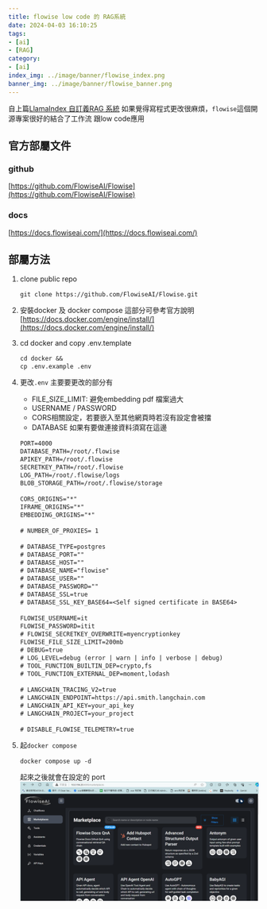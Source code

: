 ```yaml
---
title: flowise low code 的 RAG系統
date: 2024-04-03 16:10:25
tags:
- [ai]
- [RAG]
category:
- [ai]
index_img: ../image/banner/flowise_index.png
banner_img: ../image/banner/flowise_banner.png
---
```


自上篇[LlamaIndex 自訂義RAG 系統](../../../../2024/03/18/2024-03-18-llamaindex)
如果覺得寫程式更改很麻煩，`flowise`這個開源專案很好的結合了工作流  跟low code應用

## 官方部屬文件

### github
[https://github.com/FlowiseAI/Flowise](https://github.com/FlowiseAI/Flowise)

### docs

[https://docs.flowiseai.com/](https://docs.flowiseai.com/)

## 部屬方法

1. clone public repo
    ```shell
    git clone https://github.com/FlowiseAI/Flowise.git
    ```
2. 安裝docker 及 docker compose
   這部分可參考官方說明[https://docs.docker.com/engine/install/](https://docs.docker.com/engine/install/)

3. cd docker and copy .env.template
    ```shell
    cd docker &&
    cp .env.example .env
    ```
4. 更改`.env`
   主要要更改的部分有
    - FILE_SIZE_LIMIT: 避免embedding pdf 檔案過大
    - USERNAME / PASSWORD
    - CORS相關設定，若要嵌入至其他網頁時若沒有設定會被擋
    - DATABASE 如果有要做連接資料須寫在這邊
    ```text
    PORT=4000
    DATABASE_PATH=/root/.flowise
    APIKEY_PATH=/root/.flowise
    SECRETKEY_PATH=/root/.flowise
    LOG_PATH=/root/.flowise/logs
    BLOB_STORAGE_PATH=/root/.flowise/storage
    
    CORS_ORIGINS="*"
    IFRAME_ORIGINS="*"
    EMBEDDING_ORIGINS="*"

    # NUMBER_OF_PROXIES= 1
    
    # DATABASE_TYPE=postgres
    # DATABASE_PORT=""
    # DATABASE_HOST=""
    # DATABASE_NAME="flowise"
    # DATABASE_USER=""
    # DATABASE_PASSWORD=""
    # DATABASE_SSL=true
    # DATABASE_SSL_KEY_BASE64=<Self signed certificate in BASE64>
    
    FLOWISE_USERNAME=it
    FLOWISE_PASSWORD=itit
    # FLOWISE_SECRETKEY_OVERWRITE=myencryptionkey
    FLOWISE_FILE_SIZE_LIMIT=200mb
    # DEBUG=true
    # LOG_LEVEL=debug (error | warn | info | verbose | debug)
    # TOOL_FUNCTION_BUILTIN_DEP=crypto,fs
    # TOOL_FUNCTION_EXTERNAL_DEP=moment,lodash
    
    # LANGCHAIN_TRACING_V2=true
    # LANGCHAIN_ENDPOINT=https://api.smith.langchain.com
    # LANGCHAIN_API_KEY=your_api_key
    # LANGCHAIN_PROJECT=your_project
    
    # DISABLE_FLOWISE_TELEMETRY=true
    ```
5. 起`docker compose`
    ```shell
    docker compose up -d
    ```
   起來之後就會在設定的 port 
   ![](../image/flowise-index.png)



